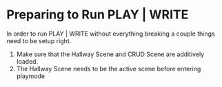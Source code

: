 # Preparing to Run PLAY | WRITE

In order to run PLAY | WRITE without everything breaking a couple things need to be setup right.  
1. Make sure that the Hallway Scene and CRUD Scene are additively loaded. 
2. The Hallway Scene needs to be the active scene before entering playmode
